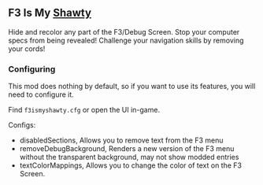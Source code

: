 ## F3 Is My [Shawty](https://youtu.be/x7KZ08TTXdc?si=GTIFf1jQW0o6w5aL)

Hide and recolor any part of the F3/Debug Screen. Stop your computer specs from being revealed! Challenge your navigation skills by removing your cords!


### Configuring  
This mod does nothing by default, so if you want to use its features, you will need to configure it.

Find <code>f3ismyshawty.cfg</code> or open the UI in-game.

Configs:
* disabledSections, Allows you to remove text from the F3 menu
* removeDebugBackground, Renders a new version of the F3 menu without the transparent background, may not show modded entries
* textColorMappings, Allows you to change the color of text on the F3 Screen.      

